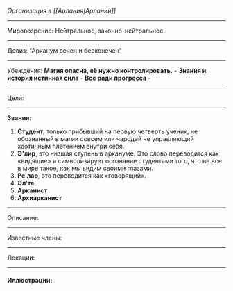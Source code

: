 *Организация в [[Арлания|Арлании]]*
__________
Мировозрение: Нейтральное, законно-нейтральное.
______
Девиз: "Арканум вечен и бесконечен"
_____
Убеждения:
	**Магия опасна, её нужно контролировать.** - 
	**Знания и история истинная сила** - 
	**Все ради прогресса** - 
________
Цели: 
_______
**Звания**: 
1. **Студент**, только прибывший на первую четверть ученик, не обознанный в магии совсем или чародей не управляющий хаотичным плетением внутри себя.
2. **Э'лир**, это низшая ступень в аркануме. Это слово переводится как «видящие» и символизирует осознание студентами того, что не все в мире такое, как мы видим своими глазами.
3. **Ре'лар**, это переводится как «говорящий». 
4. **Эл'те**, 
5. **Арканист**
6. **Архиарканист**
_______
Описание:
_______
Известные члены: 
_________
Локации:
__________
#### Иллюстрации:
